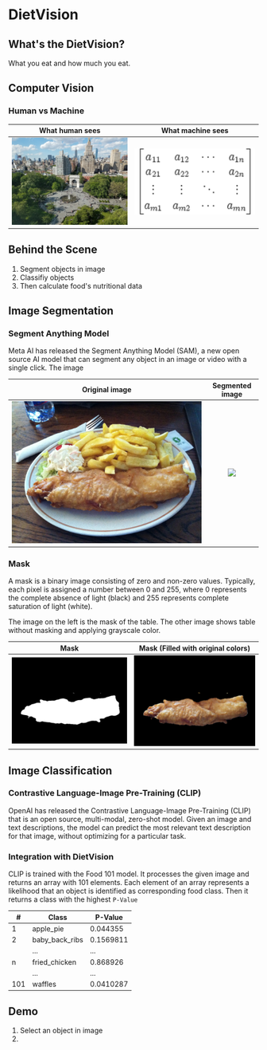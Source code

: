 # DietVision

## What's the DietVision?

What you eat and how much you eat. 

## Computer Vision

### Human vs Machine

What human sees             |  What machine sees
:-------------------------:|:-------------------------:
![](./images/wasq.jpeg)  |  ![](./images/matrix.png)

## Behind the Scene

1. Segment objects in image
2. Classifiy objects
3. Then calculate food's nutritional data

## Image Segmentation

### Segment Anything Model

Meta AI has released the Segment Anything Model (SAM), a new open source AI model that can segment any object in an image or video with a single click.
The image 

Original image             |  Segmented image
:-------------------------:|:-------------------------:
![](../apps/images/fish_chips.jpg)  |  ![](./images/annotated_image.png)

### Mask

A mask is a binary image consisting of zero and non-zero values.
Typically, each pixel is assigned a number between 0 and 255, where 0 represents the complete absence of light (black) and 255 represents complete saturation of light (white).

The image on the left is the mask of the table. The other image shows table without masking and applying grayscale color.

Mask             |  Mask (Filled with original colors)
:-------------------------:|:-------------------------:
![](./images/classification_mask_fried_fish.jpg)  |  ![](./images/classification_unmask_fried_fish.jpg)

## Image Classification

### Contrastive Language-Image Pre-Training (CLIP)

OpenAI has released the Contrastive Language-Image Pre-Training (CLIP) that is an open source, multi-modal, zero-shot model. Given an image and text descriptions, the model can predict the most relevant text description for that image, without optimizing for a particular task.

### Integration with DietVision

CLIP is trained with the Food 101 model. It processes the given image and returns an array with 101 elements. Each element of an array represents a likelihood that an object is identified as corresponding food class. Then it returns a class with the highest `P-Value`

| #   | Class          | P-Value |
|-----|----------------|---------|
| 1   | apple_pie      | 0.044355|
| 2   | baby_back_ribs | 0.1569811|
|     | ...            |   ...   |
| n   | fried_chicken  | 0.868926|
|     | ...            |   ...   |
| 101 | waffles        | 0.0410287 |

## Demo

1. Select an object in image
2. 
